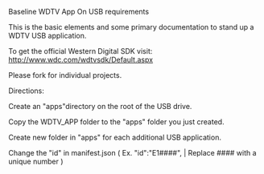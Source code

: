Baseline WDTV App On USB requirements

This is the basic elements and some primary documentation to stand up a WDTV USB application.


To get the official Western Digital SDK visit: http://www.wdc.com/wdtvsdk/Default.aspx


Please fork for individual projects.

Directions:

Create an "apps"directory on the root of the USB drive.

Copy the WDTV_APP folder to the "apps" folder you just created.

Create new folder in "apps" for each additional USB application.

Change the "id" in manifest.json ( Ex. "id":"E1####", | Replace #### with a unique number )

